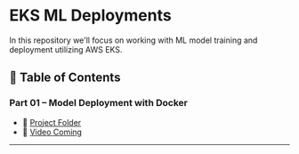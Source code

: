 # EKS ML Deployments
In this repository we'll focus on working with ML model training and deployment utilizing AWS EKS. 

## 📑 Table of Contents

### Part 01 – Model Deployment with Docker
- 📂 [Project Folder](Part01-Model-Serving-Docker/)
- 🎥 [Video Coming]()

---